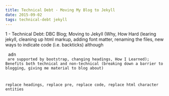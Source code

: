 ```yaml
---
title: Technical Debt - Moving My Blog to Jekyll
date: 2015-09-02
tags: technical-debt jekyll
---
```

1 - Technical Debt: DBC Blog; Moving to Jekyll (Why, How Hard (learing jekyll, cleaning up html markup, adding font matter, renaming the files, new ways to indicate code (i.e. backticks) although <pre> adn <code> are supported by bootstrap, changing headings, How I Learned); Benefits both technical and non-technical (breaking down a barrier to blogging, giving me material to blog about)

replace headings, replace pre, replace code, replace html character entities
